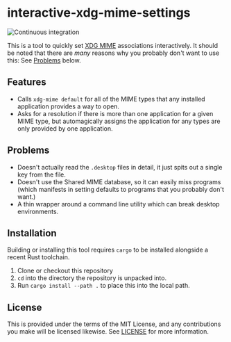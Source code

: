 # interactive-xdg-mime-settings
![Continuous integration](https://github.com/zombiepigdragon/interactive-xdg-mime-settings/workflows/Continuous%20integration/badge.svg)

This is a tool to quickly set [XDG MIME](https://wiki.archlinux.org/index.php/XDG_MIME_Applications) associations
interactively. It should be noted that there are *many* reasons why you probably don't want to use this: See [Problems](#Problems)
below.

## Features
- Calls `xdg-mime default` for all of the MIME types that any installed application provides a way to open.
- Asks for a resolution if there is more than one application for a given MIME type, but automagically assigns the
  application for any types are only provided by one application.

## Problems
- Doesn't actually read the `.desktop` files in detail, it just spits out a single key from the file.
- Doesn't use the Shared MIME database, so it can easily miss programs (which manifests in setting defaults to programs
  that you probably don't want.)
- A thin wrapper around a command line utility which can break desktop environments.

## Installation
Building or installing this tool requires `cargo` to be installed alongside a recent Rust toolchain.
1. Clone or checkout this repository
2. `cd` into the directory the repository is unpacked into.
3. Run `cargo install --path .` to place this into the local path.

## License
This is provided under the terms of the MIT License, and any contributions you make will be licensed likewise. See
[LICENSE](/LICENSE) for more information.
